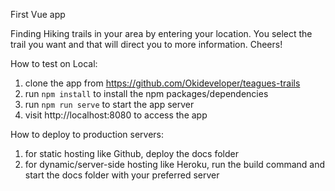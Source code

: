 First Vue app 

Finding Hiking trails in your area by entering your location. You select the trail you want and that will direct you to more information. Cheers!

How to test on Local:
1. clone the app from https://github.com/Okideveloper/teagues-trails
2. run `npm install` to install the npm packages/dependencies
3. run `npm run serve` to start the app server
4. visit http://localhost:8080 to access the app

How to deploy to production servers:
1. for static hosting like Github, deploy the docs folder
2. for dynamic/server-side hosting like Heroku, run the build command and start the docs folder with your preferred server